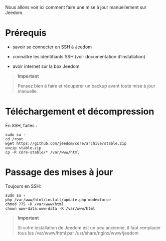 Nous allons voir ici comment faire une mise à jour manuellement sur
Jeedom.

Prérequis
=========

-   savoir se connecter en SSH à Jeedom

-   connaître les identifiants SSH (voir documentation d’installation)

-   avoir internet sur la box Jeedom

> **Important**
>
> Pensez bien à faire et récupérer un backup avant toute mise à jour
> manuelle.

Téléchargement et décompression
===============================

En SSH, faites :

    sudo su -
    cd /root
    wget https://github.com/jeedom/core/archive/stable.zip
    unzip stable.zip
    cp -R core-stable/* /var/www/html

Passage des mises à jour
========================

Toujours en SSH:

    sudo su -
    php /var/www/html/install/update.php mode=force
    chmod 775 -R /var/www/html
    chown www-data:www-data -R /var/www/html

> **Important**
>
> Si votre installation de Jeedom est un peu ancienne, il faut remplacer
> tous les /var/www/html par /usr/share/nginx/www/jeedom

